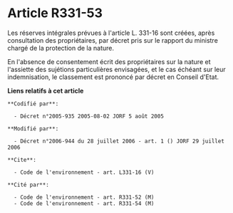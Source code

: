 # Article R331-53

Les réserves intégrales prévues à l'article L. 331-16 sont créées, après consultation des propriétaires, par décret pris sur
le rapport du ministre chargé de la protection de la nature. 

En l'absence de consentement écrit des propriétaires sur la nature et l'assiette des sujétions particulières envisagées, et
le cas échéant sur leur indemnisation, le classement est prononcé par décret en Conseil d'Etat.

**Liens relatifs à cet article**

	**Codifié par**:

	  - Décret n°2005-935 2005-08-02 JORF 5 août 2005

	**Modifié par**:

	  - Décret n°2006-944 du 28 juillet 2006 - art. 1 () JORF 29 juillet 2006

	**Cite**:

	  - Code de l'environnement - art. L331-16 (V)

	**Cité par**:

	  - Code de l'environnement - art. R331-52 (M)
	  - Code de l'environnement - art. R331-54 (M)

